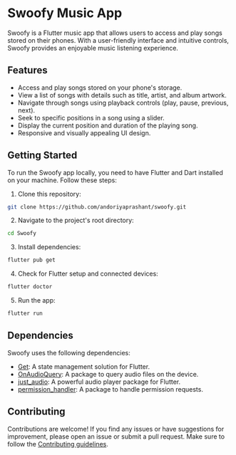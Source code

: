 # Swoofy Music App

Swoofy is a Flutter music app that allows users to access and play songs stored on their phones. With a user-friendly interface and intuitive controls, Swoofy provides an enjoyable music listening experience.

## Features

- Access and play songs stored on your phone's storage.
- View a list of songs with details such as title, artist, and album artwork.
- Navigate through songs using playback controls (play, pause, previous, next).
- Seek to specific positions in a song using a slider.
- Display the current position and duration of the playing song.
- Responsive and visually appealing UI design.

## Getting Started

To run the Swoofy app locally, you need to have Flutter and Dart installed on your machine. Follow these steps:

1. Clone this repository:

 ```bash
 git clone https://github.com/andoriyaprashant/swoofy.git
```

2. Navigate to the project's root directory:

```bash
cd Swoofy
```

3. Install dependencies:

```bash
flutter pub get
``` 

4. Check for Flutter setup and connected devices:

```bash
flutter doctor
```

5. Run the app:

```bash
flutter run
```

## Dependencies

Swoofy uses the following dependencies:

- [Get](https://pub.dev/packages/get): A state management solution for Flutter.
- [OnAudioQuery](https://pub.dev/packages/on_audio_query): A package to query audio files on the device.
- [just_audio](https://pub.dev/packages/just_audio): A powerful audio player package for Flutter.
- [permission_handler](https://pub.dev/packages/permission_handler): A package to handle permission requests.

## Contributing
Contributions are welcome! If you find any issues or have suggestions for improvement, please open an issue or submit a pull request. Make sure to follow the [Contributing guidelines]([CONTRIBUTING.md]).




